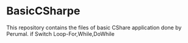 # BasicCSharpe
This repository contains the files of basic CShare application done by Perumal.
if
Switch
Loop-For,While,DoWhile

